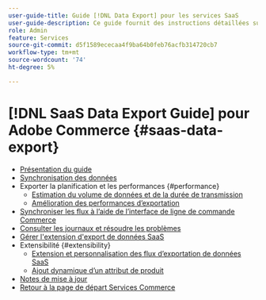 ```yaml
---
user-guide-title: Guide [!DNL Data Export] pour les services SaaS
user-guide-description: Ce guide fournit des instructions détaillées sur l’utilisation de l [!DNL Data Export] extension pour les services SaaS Adobe Commerce.
role: Admin
feature: Services
source-git-commit: d5f1589ececaa4f9ba64b0feb76acfb314720cb7
workflow-type: tm+mt
source-wordcount: '74'
ht-degree: 5%

---
```


# [!DNL SaaS Data Export Guide] pour Adobe Commerce {#saas-data-export}

- [Présentation du guide](overview.md)
- [Synchronisation des données](data-synchronization.md)
- Exporter la planification et les performances {#performance}
   - [Estimation du volume de données et de la durée de transmission](estimate-data-volume-sync-time.md)
   - [Amélioration des performances d’exportation](customize-export-processing.md)
- [Synchroniser les flux à l’aide de l’interface de ligne de commande Commerce](data-export-cli-commands.md)
- [Consulter les journaux et résoudre les problèmes](troubleshooting-logging.md)
- [Gérer l&#39;extension d&#39;export de données SaaS](manage-extension.md)
- Extensibilité {#extensibility}
   - [Extension et personnalisation des flux d’exportation de données SaaS](extensibility-and-customizations.md)
   - [Ajout dynamique d’un attribut de produit](add-attribute-dynamically.md)
- [Notes de mise à jour](release-notes.md)
- [Retour à la page de départ Services Commerce](https://experienceleague.adobe.com/docs/commerce/user-guides/home.html?lang=fr)
